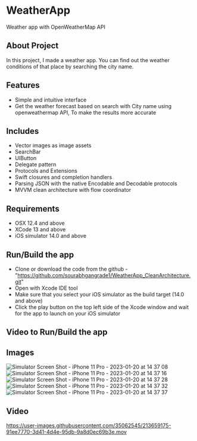 # WeatherApp
Weather app with OpenWeatherMap API

## About Project
In this project, I made a weather app. You can find out the weather conditions of that place by searching the city name.


## Features
- Simple and intuitive interface
- Get the weather forecast based on search with City name using openweathermap API, To make the results more accurate


## Includes

* Vector images as image assets
* SearchBar
* UIButton
* Delegate pattern
* Protocols and Extensions
* Swift closures and completion handlers
* Parsing JSON with the native Encodable and Decodable protocols 
* MVVM clean architecture with flow coordinator

##  Requirements

* OSX 12.4 and above <br>
* XCode 13 and above
* iOS simulator 14.0 and above

##  Run/Build the app
* Clone or download the code from the github - "https://github.com/sourabhgangrade1/WeatherApp_CleanArchitecture.git"
* Open with Xcode IDE tool
* Make sure that you select your iOS simulator as the build target (14.0 and above)
* Click the play button on the top left side of the Xcode window and wait for the app to launch on your iOS simulator

##  Video to Run/Build the app

## Images
![Simulator Screen Shot - iPhone 11 Pro - 2023-01-20 at 14 37 08](https://user-images.githubusercontent.com/35062545/213658588-c1e3a218-be42-4a4b-9f3a-d80ae61ca156.png)
![Simulator Screen Shot - iPhone 11 Pro - 2023-01-20 at 14 37 16](https://user-images.githubusercontent.com/35062545/213658627-6e841e1f-9562-46e0-aa3c-26b4083e0023.png)
![Simulator Screen Shot - iPhone 11 Pro - 2023-01-20 at 14 37 28](https://user-images.githubusercontent.com/35062545/213658631-e58472dd-d3e5-4146-afc5-5bf2968dfb35.png)
![Simulator Screen Shot - iPhone 11 Pro - 2023-01-20 at 14 37 32](https://user-images.githubusercontent.com/35062545/213658633-789e1780-3862-4001-b0f3-c85c18c295cf.png)
![Simulator Screen Shot - iPhone 11 Pro - 2023-01-20 at 14 37 37](https://user-images.githubusercontent.com/35062545/213658636-2860b61c-14f3-4001-a182-e9a796b46e62.png)


## Video



https://user-images.githubusercontent.com/35062545/213659175-91ee7770-3d41-4d4e-95db-9a8d0ec69b3e.mov

